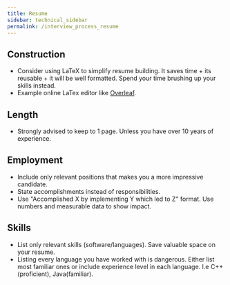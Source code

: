 ```yaml
---
title: Resume
sidebar: technical_sidebar
permalink: /interview_process_resume
---
```


## Construction
- Consider using LaTeX to simplify resume building. It saves time + its reusable + it will be well formatted. Spend your time brushing up your skills instead.
- Example online LaTex editor like [Overleaf](https://overleaf.com).

## Length
- Strongly advised to keep to 1 page. Unless you have over 10 years of experience.

## Employment
- Include only relevant positions that makes you a more impressive candidate.
- State accomplishments instead of responsibilities.
- Use "Accomplished X by implementing Y which led to Z" format. Use numbers and measurable data to show impact.

## Skills
- List only relevant skills (software/languages). Save valuable space on your resume.
- Listing every language you have worked with is dangerous. Either list most familiar ones or include experience level in each language. I.e C++(proficient), Java(familiar).

